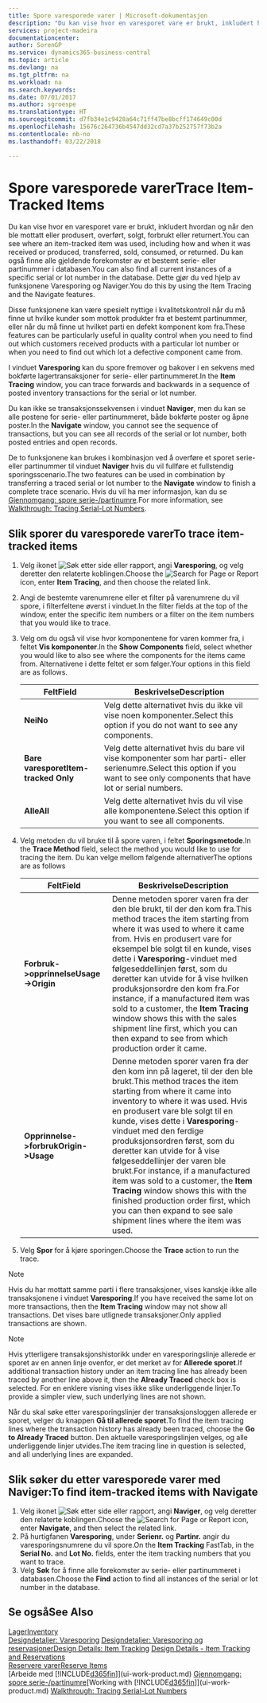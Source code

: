 ```yaml
---
title: Spore varesporede varer | Microsoft-dokumentasjon
description: "Du kan vise hvor en varesporet vare er brukt, inkludert hvordan og når den ble mottatt eller produsert, overført, solgt, forbrukt eller returnert. Du kan også finne alle gjeldende forekomster av et bestemt serie- eller partinummer i databasen. Dette gjør du ved hjelp av funksjonene Varesporing og Naviger."
services: project-madeira
documentationcenter: 
author: SorenGP
ms.service: dynamics365-business-central
ms.topic: article
ms.devlang: na
ms.tgt_pltfrm: na
ms.workload: na
ms.search.keywords: 
ms.date: 07/01/2017
ms.author: sgroespe
ms.translationtype: HT
ms.sourcegitcommit: d7fb34e1c9428a64c71ff47be8bcff174649c00d
ms.openlocfilehash: 15676c264736b4547dd32cd7a37b252757f73b2a
ms.contentlocale: nb-no
ms.lasthandoff: 03/22/2018

---
```

# <a name="trace-item-tracked-items"></a><span data-ttu-id="39373-105">Spore varesporede varer</span><span class="sxs-lookup"><span data-stu-id="39373-105">Trace Item-Tracked Items</span></span>
<span data-ttu-id="39373-106">Du kan vise hvor en varesporet vare er brukt, inkludert hvordan og når den ble mottatt eller produsert, overført, solgt, forbrukt eller returnert.</span><span class="sxs-lookup"><span data-stu-id="39373-106">You can see where an item-tracked item was used, including how and when it was received or produced, transferred, sold, consumed, or returned.</span></span> <span data-ttu-id="39373-107">Du kan også finne alle gjeldende forekomster av et bestemt serie- eller partinummer i databasen.</span><span class="sxs-lookup"><span data-stu-id="39373-107">You can also find all current instances of a specific serial or lot number in the database.</span></span> <span data-ttu-id="39373-108">Dette gjør du ved hjelp av funksjonene Varesporing og Naviger.</span><span class="sxs-lookup"><span data-stu-id="39373-108">You do this by using the Item Tracing and the Navigate features.</span></span>  

 <span data-ttu-id="39373-109">Disse funksjonene kan være spesielt nyttige i kvalitetskontroll når du må finne ut hvilke kunder som mottok produkter fra et bestemt partinummer, eller når du må finne ut hvilket parti en defekt komponent kom fra.</span><span class="sxs-lookup"><span data-stu-id="39373-109">These features can be particularly useful in quality control when you need to find out which customers received products with a particular lot number or when you need to find out which lot a defective component came from.</span></span>  

 <span data-ttu-id="39373-110">I vinduet **Varesporing** kan du spore fremover og bakover i en sekvens med bokførte lagertransaksjoner for serie- eller partinummeret.</span><span class="sxs-lookup"><span data-stu-id="39373-110">In the **Item Tracing** window, you can trace forwards and backwards in a sequence of posted inventory transactions for the serial or lot number.</span></span>  

 <span data-ttu-id="39373-111">Du kan ikke se transaksjonssekvensen i vinduet **Naviger**, men du kan se alle postene for serie- eller partinummeret, både bokførte poster og åpne poster.</span><span class="sxs-lookup"><span data-stu-id="39373-111">In the **Navigate** window, you cannot see the sequence of transactions, but you can see all records of the serial or lot number, both posted entries and open records.</span></span>  

 <span data-ttu-id="39373-112">De to funksjonene kan brukes i kombinasjon ved å overføre et sporet serie- eller partinummer til vinduet **Naviger** hvis du vil fullføre et fullstendig sporingsscenario.</span><span class="sxs-lookup"><span data-stu-id="39373-112">The two features can be used in combination by transferring a traced serial or lot number to the **Navigate** window to finish a complete trace scenario.</span></span> <span data-ttu-id="39373-113">Hvis du vil ha mer informasjon, kan du se [Gjennomgang: spore serie-/partinumre](walkthrough-tracing-serial-lot-numbers.md).</span><span class="sxs-lookup"><span data-stu-id="39373-113">For more information, see [Walkthrough: Tracing Serial-Lot Numbers](walkthrough-tracing-serial-lot-numbers.md).</span></span>  

## <a name="to-trace-item-tracked-items"></a><span data-ttu-id="39373-114">Slik sporer du varesporede varer</span><span class="sxs-lookup"><span data-stu-id="39373-114">To trace item-tracked items</span></span>  

1.  <span data-ttu-id="39373-115">Velg ikonet ![Søk etter side eller rapport](media/ui-search/search_small.png "Søk etter side eller rapport"), angi **Varesporing**, og velg deretter den relaterte koblingen.</span><span class="sxs-lookup"><span data-stu-id="39373-115">Choose the ![Search for Page or Report](media/ui-search/search_small.png "Search for Page or Report icon") icon, enter **Item Tracing**, and then choose the related link.</span></span>  
2.  <span data-ttu-id="39373-116">Angi de bestemte varenumrene eller et filter på varenumrene du vil spore, i filterfeltene øverst i vinduet.</span><span class="sxs-lookup"><span data-stu-id="39373-116">In the filter fields at the top of the window, enter the specific item numbers or a filter on the item numbers that you would like to trace.</span></span>  
3.  <span data-ttu-id="39373-117">Velg om du også vil vise hvor komponentene for varen kommer fra, i feltet **Vis komponenter**.</span><span class="sxs-lookup"><span data-stu-id="39373-117">In the **Show Components** field, select whether you would like to also see where the components for the items came from.</span></span> <span data-ttu-id="39373-118">Alternativene i dette feltet er som følger.</span><span class="sxs-lookup"><span data-stu-id="39373-118">Your options in this field are as follows.</span></span>  

    |<span data-ttu-id="39373-119">Felt</span><span class="sxs-lookup"><span data-stu-id="39373-119">Field</span></span>|<span data-ttu-id="39373-120">Beskrivelse</span><span class="sxs-lookup"><span data-stu-id="39373-120">Description</span></span>|  
    |----------------------------------|---------------------------------------|  
    |<span data-ttu-id="39373-121">**Nei**</span><span class="sxs-lookup"><span data-stu-id="39373-121">**No**</span></span>|<span data-ttu-id="39373-122">Velg dette alternativet hvis du ikke vil vise noen komponenter.</span><span class="sxs-lookup"><span data-stu-id="39373-122">Select this option if you do not want to see any components.</span></span>|  
    |<span data-ttu-id="39373-123">**Bare varesporet**</span><span class="sxs-lookup"><span data-stu-id="39373-123">**Item-tracked Only**</span></span>|<span data-ttu-id="39373-124">Velg dette alternativet hvis du bare vil vise komponenter som har parti- eller serienumre.</span><span class="sxs-lookup"><span data-stu-id="39373-124">Select this option if you want to see only components that have lot or serial numbers.</span></span>|  
    |<span data-ttu-id="39373-125">**Alle**</span><span class="sxs-lookup"><span data-stu-id="39373-125">**All**</span></span>|<span data-ttu-id="39373-126">Velg dette alternativet hvis du vil vise alle komponentene.</span><span class="sxs-lookup"><span data-stu-id="39373-126">Select this option if you want to see all components.</span></span>|  

4.  <span data-ttu-id="39373-127">Velg metoden du vil bruke til å spore varen, i feltet **Sporingsmetode**.</span><span class="sxs-lookup"><span data-stu-id="39373-127">In the **Trace Method** field, select the method you would like to use for tracing the item.</span></span> <span data-ttu-id="39373-128">Du kan velge mellom følgende alternativer</span><span class="sxs-lookup"><span data-stu-id="39373-128">The options are as follows</span></span>  

    |<span data-ttu-id="39373-129">Felt</span><span class="sxs-lookup"><span data-stu-id="39373-129">Field</span></span>|<span data-ttu-id="39373-130">Beskrivelse</span><span class="sxs-lookup"><span data-stu-id="39373-130">Description</span></span>|  
    |----------------------------------|---------------------------------------|  
    |<span data-ttu-id="39373-131">**Forbruk->opprinnelse**</span><span class="sxs-lookup"><span data-stu-id="39373-131">**Usage->Origin**</span></span>|<span data-ttu-id="39373-132">Denne metoden sporer varen fra der den ble brukt, til der den kom fra.</span><span class="sxs-lookup"><span data-stu-id="39373-132">This method traces the item starting from where it was used to where it came from.</span></span> <span data-ttu-id="39373-133">Hvis en produsert vare for eksempel ble solgt til en kunde, vises dette i **Varesporing**-vinduet med følgeseddellinjen først, som du deretter kan utvide for å vise hvilken produksjonsordre den kom fra.</span><span class="sxs-lookup"><span data-stu-id="39373-133">For instance, if a manufactured item was sold to a customer, the **Item Tracing** window shows this with the sales shipment line first, which you can then expand to see from which production order it came.</span></span>|  
    |<span data-ttu-id="39373-134">**Opprinnelse->forbruk**</span><span class="sxs-lookup"><span data-stu-id="39373-134">**Origin->Usage**</span></span>|<span data-ttu-id="39373-135">Denne metoden sporer varen fra der den kom inn på lageret, til der den ble brukt.</span><span class="sxs-lookup"><span data-stu-id="39373-135">This method traces the item starting from where it came into inventory to where it was used.</span></span> <span data-ttu-id="39373-136">Hvis en produsert vare ble solgt til en kunde, vises dette i **Varesporing**-vinduet med den ferdige produksjonsordren først, som du deretter kan utvide for å vise følgeseddellinjer der varen ble brukt.</span><span class="sxs-lookup"><span data-stu-id="39373-136">For instance, if a manufactured item was sold to a customer, the **Item Tracing** window shows this with the finished production order first, which you can then expand to see sale shipment lines where the item was used.</span></span>|  

5.  <span data-ttu-id="39373-137">Velg **Spor** for å kjøre sporingen.</span><span class="sxs-lookup"><span data-stu-id="39373-137">Choose the **Trace** action to run the trace.</span></span>  

> [!NOTE]  
>  <span data-ttu-id="39373-138">Hvis du har mottatt samme parti i flere transaksjoner, vises kanskje ikke alle transaksjonene i vinduet **Varesporing**.</span><span class="sxs-lookup"><span data-stu-id="39373-138">If you have received the same lot on more transactions, then the **Item Tracing** window may not show all transactions.</span></span> <span data-ttu-id="39373-139">Det vises bare utlignede transaksjoner.</span><span class="sxs-lookup"><span data-stu-id="39373-139">Only applied transactions are shown.</span></span>  

> [!NOTE]  
>  <span data-ttu-id="39373-140">Hvis ytterligere transaksjonshistorikk under en varesporingslinje allerede er sporet av en annen linje ovenfor, er det merket av for **Allerede sporet**.</span><span class="sxs-lookup"><span data-stu-id="39373-140">If additional transaction history under an item tracing line has already been traced by another line above it, then the **Already Traced** check box is selected.</span></span> <span data-ttu-id="39373-141">For en enklere visning vises ikke slike underliggende linjer.</span><span class="sxs-lookup"><span data-stu-id="39373-141">To provide a simpler view, such underlying lines are not shown.</span></span>  
>   
>  <span data-ttu-id="39373-142">Når du skal søke etter varesporingslinjer der transaksjonsloggen allerede er sporet, velger du knappen **Gå til allerede sporet**.</span><span class="sxs-lookup"><span data-stu-id="39373-142">To find the item tracing lines where the transaction history has already been traced, choose the **Go to Already Traced** button.</span></span> <span data-ttu-id="39373-143">Den aktuelle varesporingslinjen velges, og alle underliggende linjer utvides.</span><span class="sxs-lookup"><span data-stu-id="39373-143">The item tracing line in question is selected, and all underlying lines are expanded.</span></span>  

## <a name="to-find-item-tracked-items-with-navigate"></a><span data-ttu-id="39373-144">Slik søker du etter varesporede varer med Naviger:</span><span class="sxs-lookup"><span data-stu-id="39373-144">To find item-tracked items with Navigate</span></span>  

1.  <span data-ttu-id="39373-145">Velg ikonet ![Søk etter side eller rapport](media/ui-search/search_small.png "Ikonet Søk etter side eller rapport"), angi **Naviger**, og velg deretter den relaterte koblingen.</span><span class="sxs-lookup"><span data-stu-id="39373-145">Choose the ![Search for Page or Report](media/ui-search/search_small.png "Search for Page or Report icon") icon, enter **Navigate**, and then select the related link.</span></span>  
2.  <span data-ttu-id="39373-146">På hurtigfanen **Varesporing**, under **Serienr.** og **Partinr.** angir du varesporingsnumrene du vil spore.</span><span class="sxs-lookup"><span data-stu-id="39373-146">On the **Item Tracking** FastTab, in the **Serial No.** and **Lot No.** fields, enter the item tracking numbers that you want to trace.</span></span>  
3.  <span data-ttu-id="39373-147">Velg **Søk** for å finne alle forekomster av serie- eller partinummeret i databasen.</span><span class="sxs-lookup"><span data-stu-id="39373-147">Choose the **Find** action to find all instances of the serial or lot number in the database.</span></span>  

## <a name="see-also"></a><span data-ttu-id="39373-148">Se også</span><span class="sxs-lookup"><span data-stu-id="39373-148">See Also</span></span>  
[<span data-ttu-id="39373-149">Lager</span><span class="sxs-lookup"><span data-stu-id="39373-149">Inventory</span></span>](inventory-manage-inventory.md)  
<span data-ttu-id="39373-150">[Designdetaljer: Varesporing](design-details-item-tracking.md)
[Designdetaljer: Varesporing og reservasjoner](design-details-item-tracking-and-reservations.md)</span><span class="sxs-lookup"><span data-stu-id="39373-150">[Design Details: Item Tracking](design-details-item-tracking.md)
[Design Details - Item Tracking and Reservations](design-details-item-tracking-and-reservations.md)</span></span>  
[<span data-ttu-id="39373-151">Reservere varer</span><span class="sxs-lookup"><span data-stu-id="39373-151">Reserve Items</span></span>](inventory-how-to-reserve-items.md)  
<span data-ttu-id="39373-152">[Arbeide med [!INCLUDE[d365fin](includes/d365fin_md.md)]](ui-work-product.md)
[Gjennomgang: spore serie-/partinumre](walkthrough-tracing-serial-lot-numbers.md)</span><span class="sxs-lookup"><span data-stu-id="39373-152">[Working with [!INCLUDE[d365fin](includes/d365fin_md.md)]](ui-work-product.md)
[Walkthrough: Tracing Serial-Lot Numbers](walkthrough-tracing-serial-lot-numbers.md)</span></span>

